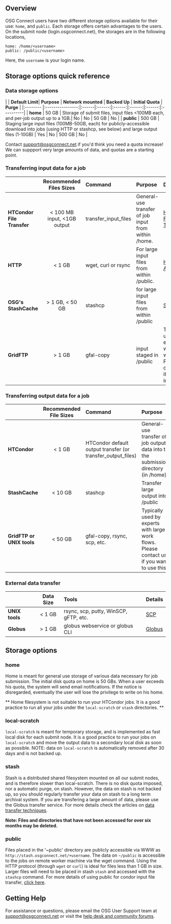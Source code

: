 [title]: - "Introduction to Data Management on OSG"

## Overview

OSG Connect users have two different storage options available for their use: `home`, and `public`. Each storage offers certain advantages to the users. On the submit node (login.osgconnect.net), the storages are in the following locations,

    home: /home/<username>
    public: /public/<username>

Here, the `username` is your login name.

## Storage options quick reference

### Data storage options

|   | **Default Limit**| **Purpose** | **Network mounted** | **Backed Up** | **Initial Quota** | **Purge** |
|:-------- |:----------------:|:------|:------:|:------:|:------:|:------:|:----------|
| **home**    |  50 GB     | Storage of submit files, input files <100MB each, and per-job output up to a 1GB.| No | No | 50 GB | No |
| **public**  |  500 GB    | Staging large input files (100MB-50GB, each) for publicly-accessible download into jobs (using HTTP or stashcp, see below) and large output files (1-10GB) | Yes | No | 500 GB | No |

Contact support@osgconnect.net if you'd think you need a quota increase! We can suppport very large amounts of data, and quotas are a starting point.


### Transferring input data for a job

|         | **Recommended Files Sizes**| **Command** | **Purpose** | **Details**|
|:---------|:------:|:-----|:----------|:------|
| **HTCondor File Transfer**    | < 100 MB input, <1GB output  | transfer_input_files | General-use transfer of job input from within /home. |[HTCondor File Transfer](https://support.opensciencegrid.org/support/solutions/articles/5000639787)|
| **HTTP**        |  < 1 GB   | wget, curl or rsync  | For large input files from within /public. |[HTTP Access](https://support.opensciencegrid.org/support/solutions/articles/5000639798)|
| **OSG's StashCache**  |  > 1 GB, < 50 GB    | stashcp | for large input files from within /public| [StashCache](https://support.opensciencegrid.org/support/solutions/articles/12000002775)|
| **GridFTP**  |  > 1 GB    | gfal-copy | input staged in /public | Typically used by experts with large work flows. Please contact us if you're interested. |


### Transferring output data for a job
<!-- We recommend that the built-in HTCondor file transfer mechanism (transfer_output_files=... in your job submit file) to get back the output data from the remote worker machine to the submit node. More details are given in the article [Transferring data with HTCondor](https://support.opensciencegrid.org/support/solutions/articles/5000639787).  -->

|         | **Recommended File Sizes**| **Command** | **Purpose** | **Details**|
|:---------|:------:|:-----|:----------|:------|
| **HTCondor**    | < 1 GB  | HTCondor default output transfer (or transfer_output_files) | General-use transfer of job output data into to the submission directory (in /home). |[HTCondor Transfer](https://support.opensciencegrid.org/support/solutions/articles/5000639787)|
| **StashCache**        |  < 10 GB   | stashcp | Transfer large output into /public|  [StashCache](https://support.opensciencegrid.org/support/solutions/articles/12000002775) |
| **GridFTP or UNIX tools**        |  < 50 GB   | gfal-copy, rsync, scp, etc. | Typically used by experts with large work flows. Please contact us if you want to use this.|


### External data transfer

|  | **Data Size**| **Tools** |**Details**|
|:------------|:-------:|:------|:------| 
|**UNIX tools** | < 1 GB | rsync, scp, putty, WinSCP, gFTP, etc.  |[SCP](https://support.opensciencegrid.org/support/solutions/articles/5000634376) |
|**Globus** |  > 1 GB  | globus webservice or globus CLI | [Globus](https://support.opensciencegrid.org/support/solutions/articles/5000632397) |


## Storage options
### home
Home is meant for general use storage of various data necessary for job submission. The initial disk quota on home is 50 GBs. When a user exceeds his quota, the system will send email notifications. If the notice is disregarded, eventually the user will lose the privilege to write on his home.

** Home filesystem is not suitable to run your HTCondor jobs. It is a good practice to run all your jobs under the `local-scratch` or `stash` directories. **

### local-scratch
`local-scratch` is meant for temporary storage, and is implemented as fast local disk for each submit node. It is a good practice to run your jobs on `local-scratch` and move the output data to a secondary local disk as soon as possible. NOTE: data on `local-scratch` is automatically removed after 30 days and is not backed up.

### stash
Stash is a distributed shared filesystem mounted on all our submit nodes, and is therefore slower than local-scratch. There is no disk quota imposed, nor a automatic purge, on stash. However, the data on stash is not backed up, so you should regularly transfer your data on stash to a long term archival system.  If you are transfering a large amount of data, please use the Globus transfer service.  For more details check the articles on [data transfer techniques](https://opensciencegrid.freshdesk.com/a/solutions/folders/12000013267).  

**Note: Files and directories that have not been accessed for over six months may be deleted.**

### public
Files placed in the '~public' directory are publicly accessible via WWW as `http://stash.osgconnect.net/+username`. The data on `~/public` is accessible to the jobs on remote worker machine via the wget command. Using the HTTP protocol (through `wget` or `curl`) is ideal for files less than 1 GB in size. Larger files will need to be placed in stash `stash` and accessed with the `stashcp` command. For more details of using public for condor input file transfer,  [click here](https://support.opensciencegrid.org/solution/articles/5000639798).


## Getting Help
For assistance or questions, please email the OSG User Support team  at [support@osgconnect.net](mailto:support@osgconnect.net) or visit the [help desk and community forums](http://support.opensciencegrid.org).



 


